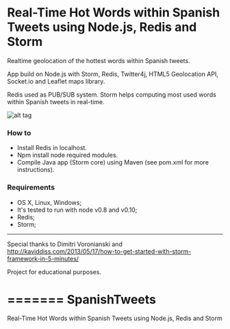# Real-Time Hot Words within Spanish Tweets using Node.js, Redis and Storm

Realtime geolocation of the hottest words within Spanish tweets.

App build on Node.js with Storm, Redis, Twitter4j,  HTML5 Geolocation API, Socket.io and Leaflet maps library.

Redis used as PUB/SUB system. 
Storm helps computing most used words within Spanish tweets in real-time.

![alt tag](https://raw.github.com/MarioCerdan/SpanishTweets/master/TweetsStormNode.png)

### How to

- Install Redis in localhost.
- Npm install node required modules.
- Compile Java app (Storm core) using Maven (see pom.xml for more instructions).

### Requirements

- OS X, Linux, Windows;
- It's tested to run with node v0.8 and v0.10;
- Redis;
- Storm;

---

Special thanks to Dimitri Voronianski and http://kaviddiss.com/2013/05/17/how-to-get-started-with-storm-framework-in-5-minutes/


Project for educational purposes.

=======
SpanishTweets
=============

Real-Time Hot Words within Spanish Tweets using Node.js, Redis and Storm
